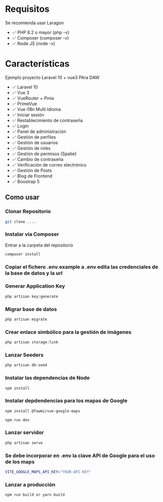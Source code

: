 # Requisitos
Se recomienda usar Laragon

- ✅ PHP 8.2 o mayor (php -v)
- ✅ Composer (composer -v)
- ✅ Node JS (node -v)



# Características

Ejemplo proyecto Laravel 10 + vue3 PAra DAW

- ✅ Laravel 10
- ✅ Vue 3
- ✅ VueRouter + Pinia
- ✅ PrimeVue
- ✅ Vue i18n Multi Idioma
- ✅ Iniciar sesión
- ✅ Restablecimiento de contraseña
- ✅ Login
- ✅ Panel de administración
- ✅ Gestión de perfiles
- ✅ Gestión de usuarios
- ✅ Gestión de roles
- ✅ Gestión de permisos (Spatie)
- ✅ Cambio de contraseña
- ✅ Verificación de correo electrónico
- ✅ Gestión de Posts
- ✅ Blog de Frontend
- ✅ Boostrap 5


## Como usar


### Clonar Repositorio 

```bash
git clone ....
```

### Instalar vía Composer

Entrar a la carpeta del repositorio
```bash
composer install
```

### Copiar el fichero .env.example  a .env edita las credenciales de la base de datos y la url


### Generar Application Key

```bash
php artisan key:generate
```

### Migrar base de datos

```bash
php artisan migrate
```
### Crear enlace simbólico para la gestión de imágenes

```bash
php artisan storage:link
```

### Lanzar Seeders

```bash
php artisan db:seed
```

### Instalar las dependencias de Node

```bash
npm install
```
### Instalar depdendencias para los mapas de Google

```bash
npm install @fawmi/vue-google-maps

npm run dev
```

### Lanzar servidor

```bash
php artisan serve
```

### Se debe incorporar en .env la clave API de Google para el uso de los maps

```bash
VITE_GOOGLE_MAPS_API_KEY="YOUR-API-KEY"
```
### Lanzar a producción

```bash
npm run build or yarn build
```
